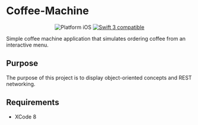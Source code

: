 # Coffee-Machine
<p align="center">
<img src="https://img.shields.io/badge/platform-iOS-blue.svg?style=flat" alt="Platform iOS" />
<a href="https://developer.apple.com/swift"><img src="https://img.shields.io/badge/swift3-compatible-4BC51D.svg?style=flat" alt="Swift 3 compatible" /></a></p>

Simple coffee machine application that simulates ordering coffee from an interactive menu. 

## Purpose
The purpose of this project is to display object-oriented concepts and REST networking.

## Requirements
+ XCode 8
